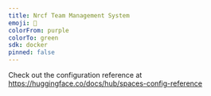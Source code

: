 ```yaml
---
title: Nrcf Team Management System
emoji: 👀
colorFrom: purple
colorTo: green
sdk: docker
pinned: false
---
```


Check out the configuration reference at https://huggingface.co/docs/hub/spaces-config-reference
